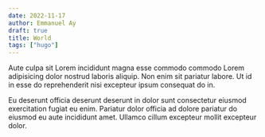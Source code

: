```yaml
---
date: 2022-11-17
author: Emmanuel Ay
draft: true
title: World
tags: ["hugo"]
---
```


Aute culpa sit Lorem incididunt magna esse commodo commodo Lorem adipisicing dolor nostrud laboris aliquip. Non enim sit pariatur labore. Ut id in esse do reprehenderit nisi excepteur ipsum consequat do in. 

<!--more-->

Eu deserunt officia deserunt deserunt in dolor sunt consectetur eiusmod exercitation fugiat eu enim. Pariatur dolor officia ad dolore pariatur do eiusmod eu aute incididunt amet. Ullamco cillum excepteur mollit excepteur dolor.